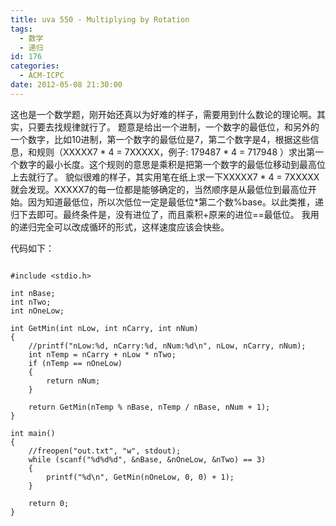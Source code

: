 ```yaml
---
title: uva 550 - Multiplying by Rotation
tags:
  - 数学
  - 递归
id: 176
categories:
  - ACM-ICPC
date: 2012-05-08 21:30:00
---
```


这也是一个数学题，刚开始还真以为好难的样子，需要用到什么数论的理论啊。其实，只要去找规律就行了。
题意是给出一个进制，一个数字的最低位，和另外的一个数字，比如10进制，第一个数字的最低位是7，第二个数字是4，根据这些信息，和规则（XXXXX7 * 4 = 7XXXXX，例子: 179487 * 4 = 717948 ）求出第一个数字的最小长度。这个规则的意思是乘积是把第一个数字的最低位移动到最高位上去就行了。
貌似很难的样子，其实用笔在纸上求一下XXXXX7 * 4 = 7XXXXX就会发现。XXXXX7的每一位都是能够确定的，当然顺序是从最低位到最高位开始。因为知道最低位，所以次低位一定是最低位*第二个数%base。以此类推，递归下去即可。最终条件是，没有进位了，而且乘积+原来的进位==最低位。
我用的递归完全可以改成循环的形式，这样速度应该会快些。

代码如下：

``` stylus

#include <stdio.h>

int nBase;
int nTwo;
int nOneLow;

int GetMin(int nLow, int nCarry, int nNum)
{
    //printf("nLow:%d, nCarry:%d, nNum:%d\n", nLow, nCarry, nNum);
    int nTemp = nCarry + nLow * nTwo;
    if (nTemp == nOneLow)
    {
        return nNum;
    }

    return GetMin(nTemp % nBase, nTemp / nBase, nNum + 1);
}

int main()
{
    //freopen("out.txt", "w", stdout);
    while (scanf("%d%d%d", &nBase, &nOneLow, &nTwo) == 3)
    {
        printf("%d\n", GetMin(nOneLow, 0, 0) + 1);
    }

    return 0;
}

```